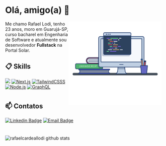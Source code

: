 # Olá, amigo(a) 👋

<img align="right" src=".github/image.png" width="300"/>

Me chamo Rafael Lodi, tenho 23 anos, moro em Guarujá-SP, curso bacharel em Engenharia de Software e atualmente sou desenvolvedor **Fullstack** na Portal Solar.

## 📋 Skills

[![](https://img.shields.io/badge/React-20232A?style=for-the-badge&logo=react&logoColor=61DAFB&style=plastic)]()
[![Next.js](https://img.shields.io/badge/Next.js-000000?style=for-the-badge&logo=nextdotjs&logoColor=white&style=plastic)]()
[![TailwindCSSS](https://img.shields.io/badge/Tailwindcss-0677a9?style=for-the-badge&logo=tailwindcss&logoColor=white&style=plastic)]()
[![Node.js](https://img.shields.io/badge/Node.js-339933?style=for-the-badge&logo=nodedotjs&logoColor=white&style=plastic)]()
[![GraphQL](https://img.shields.io/badge/GraphQl-E10098?style=for-the-badge&logo=graphql&logoColor=white&style=plastic)]()

#

## 📫 Contatos

[![Linkedin Badge](https://img.shields.io/badge/Rafael%20Lodi-2D425E?style=flat&logo=Linkedin&logoColor=white&link=https://www.linkedin.com/in/rafael-lodi-2843771a9/)](https://www.linkedin.com/in/rafael-lodi-2843771a9/)
[![Email Badge](https://img.shields.io/badge/rafaelcardeallodi@hotmail.com-2D425E?style=flat&logo=gmail&logoColor=white&link=mailto:rafaelcardeallodi@hotmail.com)](https://www.linkedin.com/in/rafael-lodi-2843771a9/)

#

![rafaelcardeallodi github stats](https://github-readme-stats.vercel.app/api?username=rafaelcardeallodi&hide=[%22issues%22]&show_icons=true)
